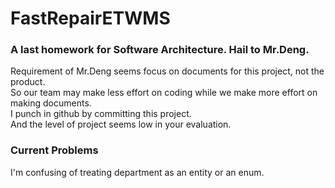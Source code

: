 # FastRepairETWMS

### A last homework for Software Architecture. Hail to Mr.Deng.

Requirement of Mr.Deng seems focus on documents for this project, not the product.<br/>
So our team may make less effort on coding while we make more effort on making documents.<br/>
I punch in github by committing this project.<br/>
And the level of project seems low in your evaluation.

### Current Problems

I'm confusing of treating department as an entity or an enum.

